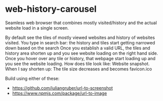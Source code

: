 # web-history-carousel
Seamless web browser that combines mostly visited/history and the actual website load in a single screen.

By default see the tiles of mostly viewed websites and history of websites visited.
You type in search bar: the history and tiles start getting narrowed down based on the search
Once you establish a valid URL, the tiles and history area shorten up and you see website loading on the right hand side.
Once you hover over any tile or history, that webpage start loading up and you see the website loading.
How does tile look like: Website snapshot.
When I say shorten up: The tile size decreases and becomes favicon.ico

Build using either of these:
* https://github.com/juliangruber/url-to-screenshot
* https://www.npmjs.com/package/url-to-image
